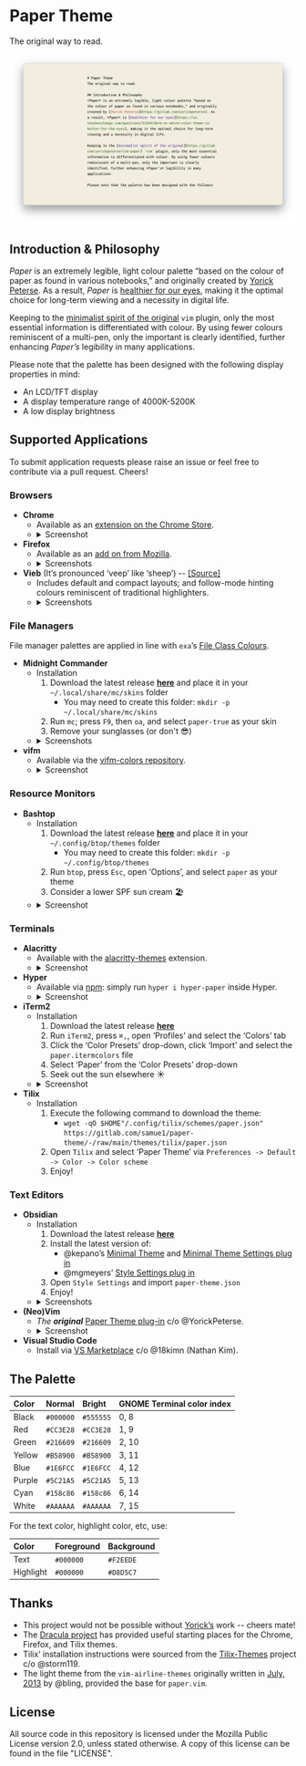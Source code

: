 # Paper Theme
The original way to read.

![paper-theme](screenshots/header.png)

## Introduction & Philosophy
*Paper* is an extremely legible, light colour palette “based on the colour of paper as found in various notebooks,” and originally created by [Yorick Peterse](https://gitlab.com/yorickpeterse). As a result, *Paper* is [healthier for our eyes](https://ux.stackexchange.com/questions/53264/dark-or-white-color-theme-is-better-for-the-eyes), making it the optimal choice for long-term viewing and a necessity in digital life.

Keeping to the [minimalist spirit of the original](https://gitlab.com/yorickpeterse/vim-paper) `vim` plugin, only the most essential information is differentiated with colour. By using fewer colours reminiscent of a multi-pen, only the important is clearly identified, further enhancing *Paper’s* legibility in many applications.

Please note that the palette has been designed with the following display properties in mind:

- An LCD/TFT display
- A display temperature range of 4000K-5200K
- A low display brightness

## Supported Applications
To submit application requests please raise an issue or feel free to contribute via a pull request. Cheers!

### Browsers
- **Chrome**
    - Available as an [extension on the Chrome Store](https://chrome.google.com/webstore/detail/paper-theme/pmfelkdbnoadbaioappibdfakfdfhlle).
    - <details>
        <summary>Screenshot</summary>
        <p>
            <img src='screenshots/chrome-eg.png'></img>
        </p>
    </details>
- **Firefox**
    - Available as an [add on from Mozilla](https://addons.mozilla.org/en-US/firefox/addon/legible-paper-theme/).
    - <details>
        <summary>Screenshots</summary>
        <p>
            <img src='screenshots/firefox-eg.png'></img><br></br>
            <img src='screenshots/firefox-eg0.png'></img>
        </p>
    </details>
- **Vieb** (It’s pronounced ‘veep’ like ‘sheep’) -- [[Source]](themes/vieb)
    - Includes default and compact layouts; and follow-mode hinting colours reminiscent of traditional highlighters.
    - <details>
        <summary>Screenshots</summary>
        <p>
            <img src='screenshots/vieb-eg.png'></img><br></br>
        </p>
    </details>

### File Managers
File manager palettes are applied in line with `exa`’s [File Class Colours](https://the.exa.website/docs/colour-themes).

- **Midnight Commander**
    - Installation
        1. Download the latest release **[here](https://gitlab.com/samue1/paper-theme/-/raw/main/themes/mc/paper-true.ini)** and place it in your `~/.local/share/mc/skins` folder
            - You may need to create this folder: `mkdir -p ~/.local/share/mc/skins`
        2. Run `mc`; press `F9`, then `oa`, and select `paper-true` as your skin
        3. Remove your sunglasses (or don't 😎)
    - <details>
        <summary>Screenshots</summary>
        <p>
            <img src='screenshots/mc-eg.png'></img><br></br>
            <img src='screenshots/mc-ia.gif'></img>
        </p>
    </details>
- **vifm**
    - Available via the [vifm-colors repository](https://github.com/vifm/vifm-colors/).
    - <details>
        <summary>Screenshot</summary>
        <p>
            <img src='screenshots/vifm-eg.png'></img>
        </p>
    </details>

### Resource Monitors
- **Bashtop**
    - Installation
        1. Download the latest release **[here](https://gitlab.com/samue1/paper-theme/-/raw/main/themes/bashtop/paper.theme)** and place it in your `~/.config/btop/themes` folder
            - You may need to create this folder: `mkdir -p ~/.config/btop/themes`
        2. Run `btop`, press `Esc`, open ‘Options’, and select `paper` as your theme
        3. Consider a lower SPF sun cream 🏖️
    - <details>
        <summary>Screenshot</summary>
        <p>
             <img src='screenshots/btop-eg.png'></img>
        </p>
     </details>
### Terminals
- **Alacritty**
    - Available with the [alacritty-themes](https://github.com/rajasegar/alacritty-themes) extension.
    - <details>
        <summary>Screenshot</summary>
        <p>
             <img src='screenshots/alacritty-eg.png'></img>
        </p>
     </details>
- **Hyper**
    - Available via [npm](https://www.npmjs.com/package/hyper-paper): simply run `hyper i hyper-paper` inside Hyper.
    - <details>
        <summary>Screenshot</summary>
        <p>
             <img src='screenshots/hyper-eg.png'></img>
        </p>
     </details>
- **iTerm2**
    - Installation
        1. Download the latest release **[here](https://gitlab.com/samue1/paper-theme/-/raw/main/themes/iterm/paper.itermcolors)**
        2. Run `iTerm2`, press `⌘,`, open ‘Profiles’ and select the ‘Colors’ tab
        3. Click the ‘Color Presets’ drop-down, click ‘Import’ and select the `paper.itermcolors` file
        4. Select ‘Paper’ from the ‘Color Presets’ drop-down
        5. Seek out the sun elsewhere ☀️
    - <details>
        <summary>Screenshot</summary>
        <p>
             <img src='screenshots/iterm-eg.png'></img>
        </p>
     </details>
- **Tilix**
    - Installation
        1. Execute the following command to download the theme:
            - `wget -qO $HOME"/.config/tilix/schemes/paper.json" https://gitlab.com/samue1/paper-theme/-/raw/main/themes/tilix/paper.json`
        2. Open `Tilix` and select ‘Paper Theme’ via `Preferences -> Default -> Color -> Color scheme`
        3. Enjoy!
### Text Editors
- **Obsidian**
    - Installation
        1. Download the latest release **[here](https://gitlab.com/samue1/paper-theme/-/raw/main/themes/obsidian/paper-theme.json)**
        2. Install the latest version of:
            - @kepano’s [Minimal Theme](https://github.com/kepano/obsidian-minimal) and [Minimal Theme Settings plug in](https://github.com/kepano/obsidian-minimal-settings)
            - @mgmeyers’ [Style Settings plug in](https://github.com/mgmeyers/obsidian-style-settings)
        3. Open `Style Settings` and import `paper-theme.json`
        4. Enjoy!
    - <details>
        <summary>Screenshots</summary>
        <p>
             <img src='screenshots/paper-obs-eg.png'></img></br>
             <img src='screenshots/paper-obs-eg0.png'></img>
        </p>
     </details>
- **(Neo)Vim**
    - *The* ***original*** [Paper Theme plug-in](https://gitlab.com/yorickpeterse/vim-paper) c/o @YorickPeterse.
    - <details>
        <summary>Screenshot</summary>
        <p>
             <img src='screenshots/vim-paper-airline-eg0.png'></img>
        </p>
     </details>
- **Visual Studio Code**
    - Install via [VS Marketplace](https://marketplace.visualstudio.com/items?itemName=18kimn.notebook-theme) c/o @18kimn (Nathan Kim).

## The Palette

| Color   | Normal    | Bright    | GNOME Terminal color index
|:--------|:----------|:----------|:--------------------------
| Black   | `#000000` | `#555555` | 0, 8
| Red     | `#CC3E28` | `#CC3E28` | 1, 9
| Green   | `#216609` | `#216609` | 2, 10
| Yellow  | `#B58900` | `#B58900` | 3, 11
| Blue    | `#1E6FCC` | `#1E6FCC` | 4, 12
| Purple  | `#5C21A5` | `#5C21A5` | 5, 13
| Cyan    | `#158c86` | `#158c86` | 6, 14
| White   | `#AAAAAA` | `#AAAAAA` | 7, 15

For the text color, highlight color, etc, use:

| Color     | Foreground | Background
|:----------|:-----------|:------------
| Text      | `#000000`  | `#F2EEDE`
| Highlight | `#000000`  | `#D8D5C7`

## Thanks
- This project would not be possible without [Yorick’s](https://gitlab.com/yorickpeterse) work -- cheers mate!
- The [Dracula project](https://github.com/dracula) has provided useful starting places for the Chrome, Firefox, and Tilix themes.
- Tilix’ installation instructions were sourced from the [Tilix-Themes](https://github.com/storm119/Tilix-Themes) project c/o @storm119.
- The light theme from the `vim-airline-themes` originally written in [July, 2013](https://github.com/vim-airline/vim-airline-themes/commit/72a201e61882b907df355432e313d34c6e949396) by @bling, provided the base for `paper.vim`.

## License
All source code in this repository is licensed under the Mozilla Public License version 2.0, unless stated otherwise. A copy of this license can be found in the file "LICENSE".
